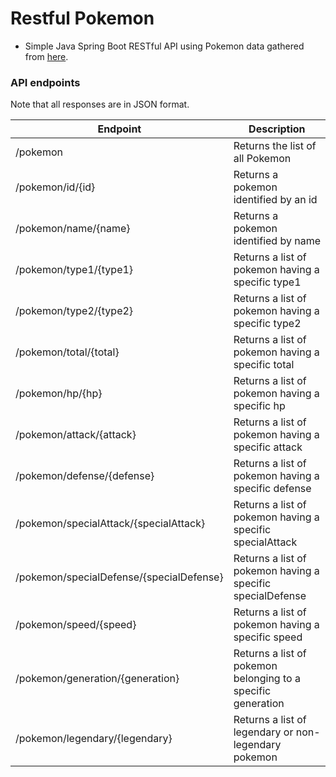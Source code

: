 # Restful Pokemon

- Simple Java Spring Boot RESTful API using Pokemon data gathered from [here].

### API endpoints
Note that all responses are in JSON format.

| Endpoint | Description |
| ------ | ------ |
| /pokemon | Returns the list of all Pokemon|
| /pokemon/id/{id} | Returns a pokemon identified by an id|
| /pokemon/name/{name} | Returns a pokemon identified by name |
| /pokemon/type1/{type1} | Returns a list of pokemon having a specific type1 |
| /pokemon/type2/{type2} | Returns a list of pokemon having a specific type2 |
| /pokemon/total/{total} | Returns a list of pokemon having a specific total |
| /pokemon/hp/{hp} | Returns a list of pokemon having a specific hp |
| /pokemon/attack/{attack} | Returns a list of pokemon having a specific attack |
| /pokemon/defense/{defense} | Returns a list of pokemon having a specific defense |  
| /pokemon/specialAttack/{specialAttack} | Returns a list of pokemon having a specific specialAttack |  
| /pokemon/specialDefense/{specialDefense} | Returns a list of pokemon having a specific specialDefense |  
| /pokemon/speed/{speed} | Returns a list of pokemon having a specific speed |  
| /pokemon/generation/{generation} | Returns a list of pokemon belonging to a specific generation |  
| /pokemon/legendary/{legendary} | Returns a list of legendary or non-legendary pokemon |  


[here]: <https://www.kaggle.com/abcsds/pokemon>
